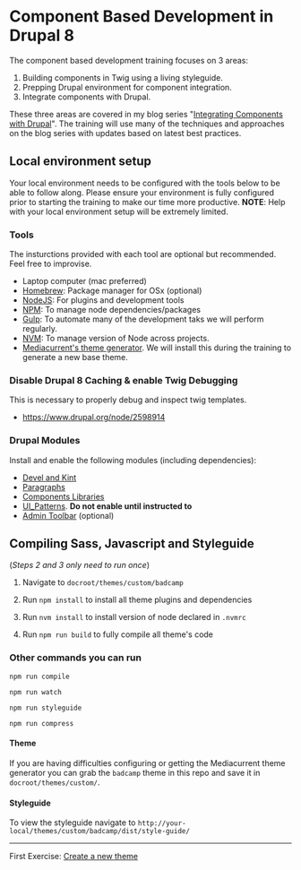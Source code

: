 # Component Based Development in Drupal 8
The component based development training focuses on 3 areas:
1. Building components in Twig using a living styleguide.
2. Prepping Drupal environment for component integration.
3. Integrate components with Drupal.

These three areas are covered in my blog series "[Integrating Components with Drupal](https://www.mediacurrent.com/blog/integrating-components-drupal-8-part-1)".
The training will use many of the techniques and approaches on the blog series with updates based on latest best practices.

## Local environment setup

Your local environment needs to be configured with the tools below to be able to follow along.  Please ensure your environment is fully configured prior to starting the training to make our time more productive.
**NOTE**:  Help with your local environment setup will be extremely limited.

### Tools
The insturctions provided with each tool are optional but recommended.  Feel free to improvise.
* Laptop computer (mac preferred)
* [Homebrew](https://brew.sh/): Package manager for OSx (optional)
* [NodeJS](https://nodejs.org/en/): For plugins and development tools
* [NPM](https://www.npmjs.com/):  To manage node dependencies/packages
* [Gulp](https://gulpjs.com/): To automate many of the development taks we will perform regularly.
* [NVM](https://github.com/creationix/nvm): To manage version of Node across projects.
* [Mediacurrent's theme generator](https://github.com/mediacurrent/theme_generator_8).  We will install this during the training to generate a new base theme.

### Disable Drupal 8 Caching & enable Twig Debugging
This is necessary to properly debug and inspect twig templates.
* https://www.drupal.org/node/2598914

### Drupal Modules
Install and enable the following modules (including dependencies):
* [Devel and Kint](https://www.drupal.org/project/devel)
* [Paragraphs](https://www.drupal.org/project/paragraphs)
* [Components Libraries](https://www.drupal.org/project/components)
* [UI_Patterns](https://www.drupal.org/project/ui_patterns).  **Do not enable until instructed to**
* [Admin Toolbar](https://www.drupal.org/project/admin_toolbar) (optional)

## Compiling Sass, Javascript and Styleguide
(_Steps 2 and 3 only need to run once_)

1. Navigate to `docroot/themes/custom/badcamp`

2. Run `npm install` to install all theme plugins and dependencies

3. Run `nvm install` to install version of node declared in `.nvmrc`

4. Run `npm run build` to fully compile all theme's code


### Other commands you can run
```
npm run compile
```

```
npm run watch
```

```
npm run styleguide
```

```
npm run compress
```

#### Theme
If you are having difficulties configuring or getting the Mediacurrent theme generator
you can grab the `badcamp` theme in this repo and save it in `docroot/themes/custom/`.
<!-- ![Featured Sponsors Component](/badcamp.png "Featured Sponsors Component") -->


#### Styleguide
To view the styleguide navigate to `http://your-local/themes/custom/badcamp/dist/style-guide/`


---


First Exercise:  [Create a new theme](exercises/1-new-theme.md)
